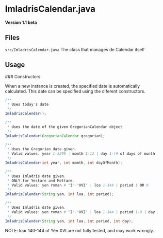 # ImladrisCalendar.java</h1>
**Version 1.1 beta**

## Files
`src/ImladrisCalendar.java` The class that manages de Calendar itself

## Usage

### Constructors

When a new instance is created, the specified date is automatically calculated. This date can be specified using the diferent constructors. 

```java
/**
 * Uses today's date 
 */
ImladrisCalendar();
```

```java
/**
 * Uses the date of the given GregorianCalendar object
 */
ImladrisCalendar(GregorianCalendar gregorian);
```

```java
/**
 * Uses the Gregorian date given.
 * Valid values: year 1-2299 | month 1-12 | day 1-[# of days of month 'month']
 */
ImladrisCalendar(int year, int month, int dayOfMonth);
```

```java
/**
 * Uses Imladris date given.
 * ONLY for Yestare and Mettare.
 * Valid values: yen roman # "I"-"XVI" | loa 1-144 | period 1 OR 9
 */
ImladrisCalendar(String yen, int loa, int period);
```

```java
/**
 * Uses Imladris date given.
 * Valid values: yen roman # "I"-"XVI" | loa 1-144 | period 1-9 | day 1-[# of days of period 'period']
 */
ImladrisCalendar(String yen, int loa, int period, int day);
```

NOTE: loar 140-144 of Yén XVI are not fully tested, and may work wrongly.
